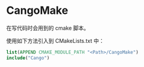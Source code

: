 # CangoMake

在写代码时会用到的 cmake 脚本。  

使用如下方法引入到 CMakeLists.txt 中：

```cmake
list(APPEND CMAKE_MODULE_PATH "<Path>/CangoMake")
include("Cango")
```
